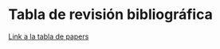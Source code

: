 
# Tabla de revisión bibliográfica

[Link a la tabla de papers](https://docs.google.com/spreadsheets/d/1vDEkAUhp6L2VdC-CrmVfZWRtPGkdJs5lsoZTbsEExUU/edit?usp=sharing)